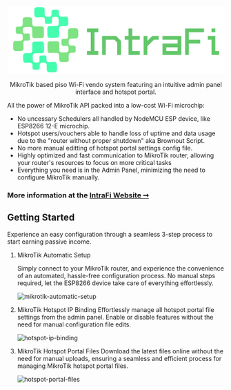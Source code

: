 ![intrafi-logo](https://github.com/IntraFi/PisoWiFiVendo/blob/main/docs/img/IntraFi-Logo.png?raw=true)

<p align="center">MikroTik based piso Wi-Fi vendo system featuring an intuitive admin panel interface and hotspot portal.</p>

All the power of MikroTik API packed into a low-cost Wi-Fi microchip:

- No uncessary Schedulers all handled by NodeMCU ESP device, like ESP8266 12-E microchip.
- Hotspot users/vouchers able to handle loss of uptime and data usage due to the "router without proper shutdown" aka Brownout Script.
- No more manual editting of hotspot portal settings config file.
- Highly optimized and fast communication to MikroTik router, allowing your router's resources to focus on more critical tasks
- Everything you need is in the Admin Panel, minimizing the need to configure MikroTik manually.

### More information at the [IntraFi Website ➞](https://intrafi.github.io/)

## Getting Started

Experience an easy configuration through a seamless 3-step process to start earning passive income.

1. MikroTik Automatic Setup

   Simply connect to your MikroTik router, and experience the convenience of an automated, hassle-free configuration process. No manual steps required, let the ESP8266 device take care of everything
   effortlessly.

   ![mikrotik-automatic-setup](https://intrafi.github.io/_astro/mikrotik-automatic-setup.1oibmAEI_1cWLGT.webp)

2. MikroTik Hotspot IP Binding
   Effortlessly manage all hotspot portal file settings from the admin panel. Enable or disable features without the need for manual configuration file edits.

   ![hotspot-ip-binding](https://intrafi.github.io/_astro/hotspot-ip-binding.tdHDBP-y_23VpiY.webp)

3. MikroTik Hotspot Portal Files
   Download the latest files online without the need for manual uploads, ensuring a seamless and efficient process for managing MikroTik hotspot portal files.

   ![hotspot-portal-files](https://intrafi.github.io/_astro/hotspot-portal-files.ZTEJA4tJ_1KpNoV.webp)

